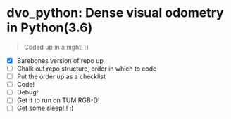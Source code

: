 # dvo_python: Dense visual odometry in Python(3.6) 
> Coded up in a night! :)


- [x] Barebones version of repo up
- [ ] Chalk out repo structure, order in which to code
- [ ] Put the order up as a checklist
- [ ] Code!
- [ ] Debug!!
- [ ] Get it to run on TUM RGB-D!
- [ ] Get some sleep!!! :)
